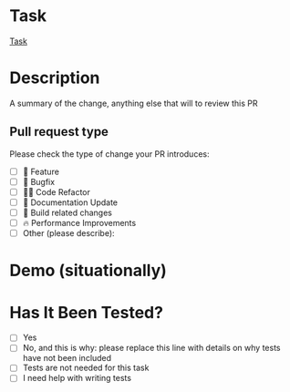 # Task

<!-- Please add link(s) to Jira task(s) related to this PR. Leave here task card number -->

[Task](https://divas801801.atlassian.net/jira/software/projects/DD/boards/2?selectedIssue=DD-25)


# Description

<!-- Please include a summary of the change -->
<!-- Any details that you think are important to review this PR? -->
<!-- Are there other PRs related to this one? -->

A summary of the change, anything else that will to review this PR

## Pull request type

<!-- Please try to limit your pull request to one type, submit multiple pull requests if needed -->

Please check the type of change your PR introduces:

- [ ] 🍕 Feature
- [ ] 🐛 Bugfix
- [ ] 🧑‍💻 Code Refactor
- [ ] 📝 Documentation Update
- [ ] 🤖 Build related changes
- [ ] 🔥 Performance Improvements
- [ ] Other (please describe):

# Demo (situationally)

<!-- Add a screenshot or a video demonstration if possible -->

# Has It Been Tested?

- [ ] Yes
- [ ] No, and this is why: please replace this line with details on why tests have not been included
- [ ] Tests are not needed for this task
- [ ] I need help with writing tests

<!-- You can use the [GIFs for GitHub](https://chrome.google.com/webstore/detail/gifs-for-github/dkgjnpbipbdaoaadbdhpiokaemhlphep/related?hl=en) chrome extension and do it like [this](https://res.cloudinary.com/practicaldev/image/fetch/s--8OIhI8n8--/c_limit%2Cf_auto%2Cfl_progressive%2Cq_66%2Cw_800/https://dev-to-uploads.s3.amazonaws.com/uploads/articles/ee1e7xdnsdg99g88mgli.gif) -->
